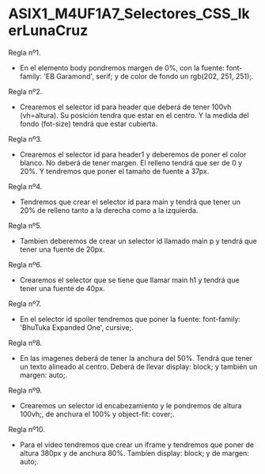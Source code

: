 # ASIX1_M4UF1A7_Selectores_CSS_IkerLunaCruz

Regla nº1.
- En el elemento body pondremos margen de 0%, con la fuente: font-family: 'EB Garamond', serif; y de color de fondo un rgb(202, 251, 251);.

Regla nº2.
- Crearemos el selector id para header que deberá de tener 100vh (vh=altura). Su posición tendra que estar en el centro. Y la medida del fondo (fot-size) tendrá que estar cubierta.

Regla nº3.
- Crearemos el selector id para header1 y deberemos de poner el color blanco. No deberá de tener margen. El relleno tendrá que ser de 0 y 20%. Y tendremos que poner el tamaño de fuente a 37px.

Regla nº4.
- Tendremos que crear el selector id para main y tendrá que tener un 20% de relleno tanto a la derecha como a la izquierda.

Regla nº5.
- Tambien deberemos de crear un selector id llamado main p y tendrá que tener una fuente de 20px.

Regla nº6.
- Crearemos el selector que se tiene que llamar main h1 y tendrá que tener una fuente de 40px.

Regla nº7.
- En el selector id spoiler tendremos que poner la fuente: font-family: 'BhuTuka Expanded One', cursive;.

Regla nº8.
- En las imagenes deberá de tener la anchura del 50%. Tendrá que tener un texto alineado al centro. Deberá de llevar display: block; y también un margen: auto;.

Regla nº9.
- Crearemos un selector id encabezamiento y le pondremos de altura 100vh;, de anchura el 100% y object-fit: cover;.

Regla nº10.
- Para el video tendremos que crear un iframe y tendremos que poner de altura 380px y de anchura 80%. Tambíen display: block; y de margen: auto;.

